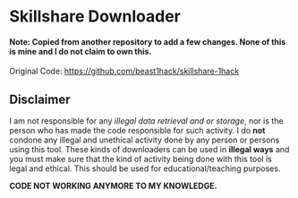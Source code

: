 # Skillshare Downloader

<h4> Note: Copied from another repository to add a few changes. None of this is mine and I do not claim to own this.</h4>

Original Code: https://github.com/beast1hack/skillshare-1hack

## Disclaimer

I am not responsible for any *illegal data retrieval and or storage*, nor is the person who has made the code responsible for such activity. I do **not** condone any illegal and unethical activity done by any person or persons using this tool. These kinds of downloaders can be used in **illegal ways** and you must make sure that the kind of activity being done with this tool is legal and ethical. This should be used for educational/teaching purposes.

**CODE NOT WORKING ANYMORE TO MY KNOWLEDGE.**
